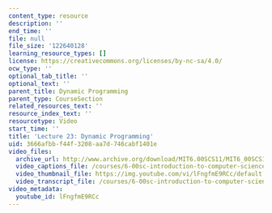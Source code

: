```yaml
---
content_type: resource
description: ''
end_time: ''
file: null
file_size: '122640128'
learning_resource_types: []
license: https://creativecommons.org/licenses/by-nc-sa/4.0/
ocw_type: ''
optional_tab_title: ''
optional_text: ''
parent_title: Dynamic Programming
parent_type: CourseSection
related_resources_text: ''
resource_index_text: ''
resourcetype: Video
start_time: ''
title: 'Lecture 23: Dynamic Programming'
uid: 3666afbb-f44f-3208-aa7d-746cabf1401e
video_files:
  archive_url: http://www.archive.org/download/MIT6.00SCS11/MIT6_00SCS11_lec23_300k.mp4
  video_captions_file: /courses/6-00sc-introduction-to-computer-science-and-programming-spring-2011/b8b27c9d15565344a49cad416990e58e_lFngfmE9RCc.vtt
  video_thumbnail_file: https://img.youtube.com/vi/lFngfmE9RCc/default.jpg
  video_transcript_file: /courses/6-00sc-introduction-to-computer-science-and-programming-spring-2011/a3e3b5e65f30dc7048cda4ae9f584612_lFngfmE9RCc.pdf
video_metadata:
  youtube_id: lFngfmE9RCc
---
```


